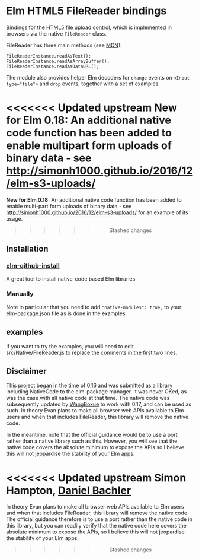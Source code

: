# Elm HTML5 FileReader bindings

Bindings for the [HTML5 file upload control](http://www.w3.org/TR/html-markup/input.file.html), which is implemented in browsers via the native `FileReader` class.

FileReader has three main methods (see [MDN](https://developer.mozilla.org/en/docs/Web/API/FileReader)):

    FileReaderInstance.readAsText();
    FileReaderInstance.readAsArrayBuffer();
    FileReaderInstance.readAsDataURL();

The module also provides helper Elm decoders for `change` events on `<Input type="file">` and `drop` events, together with a set of examples.

<<<<<<< Updated upstream
**New for Elm 0.18:** An additional native code function has been added to enable multipart form uploads of binary data - see http://simonh1000.github.io/2016/12/elm-s3-uploads/
=======
**New for Elm 0.18:** An additional native code function has been added to enable multi-part form uploads of binary data - see http://simonh1000.github.io/2016/12/elm-s3-uploads/ for an example of its usage.
>>>>>>> Stashed changes

## Installation

### [elm-github-install](https://github.com/gdotdesign/elm-github-install)

A great tool to install native-code based Elm libraries

### Manually

Note in particular that you need to add `"native-modules": true,` to your elm-package.json file as is done in the examples.

## examples

If you want to try the examples, you will need to edit src/Native/FileReader.js to replace the comments in the first two lines.

## Disclaimer

This project began in the time of 0.16 and was submitted as a library including NativeCode to the elm-package manager. It was never OKed, as was the case with all native code at that time. The native code was subsequently updated by [WangBoxue](https://github.com/WangBoxue) to work with 0.17, and can be used as such. In theory Evan plans to make all browser web APIs available to Elm users and when that includes FileReader, this library will remove the native code.

In the meantime, note that the official guidance would be to use a port rather than a native library such as this. However, you will see that the native code covers the absolute minimum to expose the APIs so I believe this will not jeopardise the stability of your Elm apps.

<<<<<<< Updated upstream
Simon Hampton, [Daniel Bachler](https://github.com/danyx23)
=======
In theory Evan plans to make all browser web APIs available to Elm users and when that includes FileReader, this library will remove the native code. The official guidance therefore is to use a port rather than the native code in this library, but you can readily verify that the native code here covers the absolute minimum to expose the APIs, so I believe this will not jeopardise the stability of your Elm apps.
>>>>>>> Stashed changes
